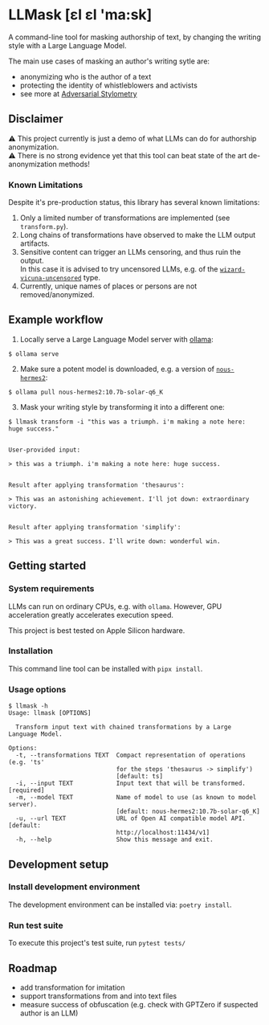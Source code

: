 # LLMask [ɛl ɛl 'ma:sk]

A command-line tool for masking authorship of text,
by changing the writing style with a Large Language Model.

The main use cases of masking an author's writing sytle are:

* anonymizing who is the author of a text
* protecting the identity of whistleblowers and activists
* see more at [Adversarial Stylometry](https://en.wikipedia.org/wiki/Adversarial_stylometry)

## Disclaimer

⚠️ This project currently is just a demo of what LLMs can do for authorship anonymization.<br>
⚠️ There is no strong evidence yet that this tool can beat state of the art de-anonymization methods!

### Known Limitations

Despite it's pre-production status, this library has several known limitations:

1. Only a limited number of transformations are implemented (see `transform.py`).
2. Long chains of transformations have observed to make the LLM output artifacts.
3. Sensitive content can trigger an LLMs censoring, and thus ruin the output.<br>
In this case it is advised to try uncensored LLMs, e.g. of the [`wizard-vicuna-uncensored`](https://registry.ollama.ai/library/wizard-vicuna-uncensored) type.
4. Currently, unique names of places or persons are not removed/anonymized.


## Example workflow

1. Locally serve a Large Language Model server with [ollama](https://ollama.com/):

```
$ ollama serve
```

2. Make sure a potent model is downloaded, e.g. a version of [`nous-hermes2`](https://registry.ollama.ai/library/nous-hermes2):

```
$ ollama pull nous-hermes2:10.7b-solar-q6_K
```

3. Mask your writing style by transforming it into a different one:

```
$ llmask transform -i "this was a triumph. i'm making a note here: huge success."


User-provided input:

> this was a triumph. i'm making a note here: huge success.


Result after applying transformation 'thesaurus':

> This was an astonishing achievement. I'll jot down: extraordinary victory.


Result after applying transformation 'simplify':

> This was a great success. I'll write down: wonderful win.
```

## Getting started
### System requirements

LLMs can run on ordinary CPUs, e.g. with `ollama`.
However, GPU acceleration greatly accelerates execution speed.

This project is best tested on Apple Silicon hardware.

### Installation

This command line tool can be installed with `pipx install`.

### Usage options

```
$ llmask -h
Usage: llmask [OPTIONS]

  Transform input text with chained transformations by a Large Language Model.

Options:
  -t, --transformations TEXT  Compact representation of operations (e.g. 'ts'
                              for the steps 'thesaurus -> simplify')
                              [default: ts]
  -i, --input TEXT            Input text that will be transformed.  [required]
  -m, --model TEXT            Name of model to use (as known to model server).
                              [default: nous-hermes2:10.7b-solar-q6_K]
  -u, --url TEXT              URL of Open AI compatible model API.  [default:
                              http://localhost:11434/v1]
  -h, --help                  Show this message and exit.
```

## Development setup
### Install development environment

The development environment can be installed via: `poetry install`.

### Run test suite

To execute this project's test suite, run `pytest tests/`

## Roadmap
* add transformation for imitation
* support transformations from and into text files
* measure success of obfuscation (e.g. check with GPTZero if suspected author is an LLM)
